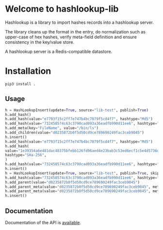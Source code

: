 # Welcome to hashlookup-lib

Hashlookup is a library to import hashes records into a hashlookup server.

The library cleans up the format in the entry, do normalization such as upper-case of hex hashes, verify meta-field definition and ensure consistency in the key/value store.

A hashlookup server is a Redis-compatible datastore.

# Installation

`pip3 install .`

## Usage

~~~~python
h = HashLookupInsert(update=True, source="lib-test", publish=True)
h.add_hash()
h.add_hash(value="e7793f15c2ff7e747b4bc7079f5cd4f7", hashtype="Md5")
h.add_hash(value="732458574c63c3790cad093a36eadfb990d11ee6", hashtype="sha-1")
h.add_meta(key="FileName", value="/bin/ls")
h.add_children(value="d0235872b0f5d50cd9ce789690249fac3ceb9045")
h.insert()
h.add_hash(value="e7793f15c2ff7e747b4bc7079f5cd4f7", hashtype="Md5")
h.add_hash(
value="1e39354a6e481dac48375bfebb126fd96aed4e23bab3c53ed6ecf1c5e4d5736d",
hashtype="SHa-256",
)
h.add_hash(value="732458574c63c3790cad093a36eadfb990d11ee6", hashtype="sha-1")
h.insert()
h = HashLookupInsert(update=True, source="lib-test", publish=True, skipexists=False)
h.add_hash(value="732458574c63c3790cad093a36eadfb990d11ee6", hashtype="sha-1")
h.add_parent(value="d0235872b0f5d50cd9ce789690249fac3ceb9045")
h.add_parent_meta(value="d0235872b0f5d50cd9ce789690249fac3ceb9045", meta_key="original-filename", meta_value="foobar")
h.add_parent_meta(value="d0235872b0f5d50cd9ce789690249fac3ceb9045", meta_key="bar", meta_value="foo")
h.insert()
~~~~

## Documentation

Documentation of the API is [available](https://hashlookup.github.io/hashlookup-lib/hashlookup/hashlookup.html).

